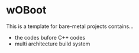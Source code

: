 # wOBoot
This is a template for bare-metal projects contains...
* the codes bufore C++ codes
* multi architecture build system
